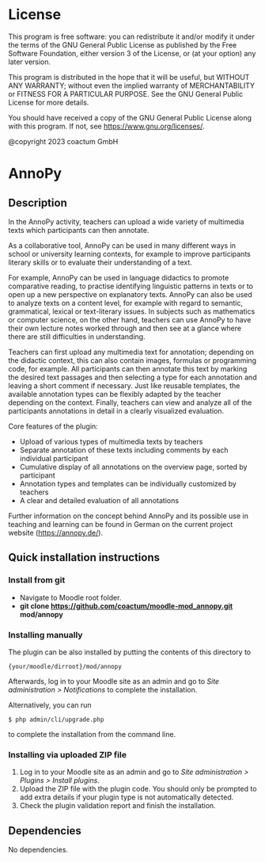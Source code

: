 # License #

This program is free software: you can redistribute it and/or modify it under
the terms of the GNU General Public License as published by the Free Software
Foundation, either version 3 of the License, or (at your option) any later
version.

This program is distributed in the hope that it will be useful, but WITHOUT ANY
WARRANTY; without even the implied warranty of MERCHANTABILITY or FITNESS FOR A
PARTICULAR PURPOSE.  See the GNU General Public License for more details.

You should have received a copy of the GNU General Public License along with
this program.  If not, see <https://www.gnu.org/licenses/>.

@copyright 2023 coactum GmbH

# AnnoPy #

## Description ##

In the AnnoPy activity, teachers can upload a wide variety of multimedia texts which participants can then annotate.

As a collaborative tool, AnnoPy can be used in many different ways in school or university learning contexts, for example to improve participants literary skills or to evaluate their understanding of a text.

For example, AnnoPy can be used in language didactics to promote comparative reading, to practise identifying linguistic patterns in texts or to open up a new perspective on explanatory texts. AnnoPy can also be used to analyze texts on a content level, for example with regard to semantic, grammatical, lexical or text-literary issues. In subjects such as mathematics or computer science, on the other hand, teachers can use AnnoPy to have their own lecture notes worked through and then see at a glance where there are still difficulties in understanding.

Teachers can first upload any multimedia text for annotation; depending on the didactic context, this can also contain images, formulas or programming code, for example.
All participants can then annotate this text by marking the desired text passages and then selecting a type for each annotation and leaving a short comment if necessary.
Just like reusable templates, the available annotation types can be flexibly adapted by the teacher depending on the context.
Finally, teachers can view and analyze all of the participants annotations in detail in a clearly visualized evaluation.

Core features of the plugin:

* Upload of various types of multimedia texts by teachers
* Separate annotation of these texts including comments by each individual participant
* Cumulative display of all annotations on the overview page, sorted by participant
* Annotation types and templates can be individually customized by teachers
* A clear and detailed evaluation of all annotations

Further information on the concept behind AnnoPy and its possible use in teaching and learning can be found in German on the current project website (https://annopy.de/).

## Quick installation instructions ##

### Install from git ###
- Navigate to Moodle root folder.
- **git clone https://github.com/coactum/moodle-mod_annopy.git mod/annopy**

### Installing manually ##

The plugin can be also installed by putting the contents of this directory to

    {your/moodle/dirroot}/mod/annopy

Afterwards, log in to your Moodle site as an admin and go to _Site administration >
Notifications_ to complete the installation.

Alternatively, you can run

    $ php admin/cli/upgrade.php

to complete the installation from the command line.

### Installing via uploaded ZIP file ##

1. Log in to your Moodle site as an admin and go to _Site administration >
   Plugins > Install plugins_.
2. Upload the ZIP file with the plugin code. You should only be prompted to add
   extra details if your plugin type is not automatically detected.
3. Check the plugin validation report and finish the installation.

## Dependencies ##
No dependencies.